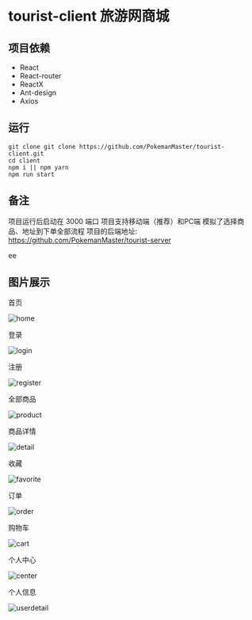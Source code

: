 # tourist-client 旅游网商城

## 项目依赖

- React
- React-router
- ReactX
- Ant-design
- Axios

## 运行

```
git clone git clone https://github.com/PokemanMaster/tourist-client.git
cd client
npm i || npm yarn
npm run start
```
## 备注

项目运行后启动在 3000 端口
项目支持移动端（推荐）和PC端
模拟了选择商品、地址到下单全部流程
项目的后端地址: https://github.com/PokemanMaster/tourist-server

ee
## 图片展示

首页

![home](./public/img/home.png)

登录

![login](./public/img/login.png)

注册

![register](./public/img/register.png)

全部商品

![product](./public/img/product.png)

商品详情

![detail](./public/img/detail.png)

收藏

![favorite](./public/img/favorites.png)

订单

![order](./public/img/order.png)

购物车

![cart](./public/img/cart.png)

个人中心

![center](./public/img/center.png)

个人信息

![userdetail](./public/img/userdetail.png)
